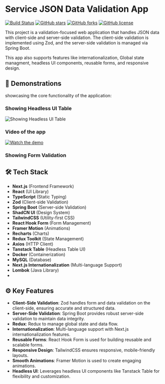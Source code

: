 # Service JSON Data Validation App

[![Build Status](https://img.shields.io/badge/build-passing-brightgreen)](https://github.com/RaymondSWE/ServiceJSONData/actions)
[![GitHub stars](https://img.shields.io/github/stars/RaymondSWE/ServiceJSONData)](https://github.com/RaymondSWE/ServiceJSONData/stargazers)
[![GitHub forks](https://img.shields.io/github/forks/RaymondSWE/ServiceJSONData)](https://github.com/RaymondSWE/ServiceJSONData/network)
[![GitHub license](https://img.shields.io/github/license/RaymondSWE/ServiceJSONData)](https://github.com/RaymondSWE/ServiceJSONData/blob/main/LICENSE)

This project is a validation-focused web application that handles JSON data with client-side and server-side validation. The client-side validation is implemented using Zod, and the server-side validation is managed via Spring Boot. 

This app also supports features like internationalization, Global state managment,  headless UI components, reusable forms, and responsive design. 

## 🎥 Demonstrations

showcasing the core functionality of the application:

###  Showing Headless UI Table
![Showing Headless UI Table](https://i.gyazo.com/76708c5a051e5316e438f1e1968487ec.gif)

### Video of the app
[![Watch the demo](https://img.youtube.com/vi/xgjgKXiGaOE/0.jpg)](https://www.youtube.com/watch?v=xgjgKXiGaOE)


### Showing Form Validation

## 🛠️ Tech Stack

- **Next.js** (Frontend Framework)
- **React** (UI Library)
- **TypeScript** (Static Typing)
- **Zod** (Client-side Validation)
- **Spring Boot** (Server-side Validation)
- **ShadCN UI** (Design System)
- **TailwindCSS** (Utility-first CSS)
- **React Hook Form** (Form Management)
- **Framer Motion** (Animations)
- **Recharts** (Charts)
- **Redux Toolkit** (State Management)
- **Axios** (HTTP Client)
- **Tanstack Table** (Headless Table UI)
- **Docker** (Containerization)
- **MySQL** (Database)
- **Next.js Internationalization** (Multi-language Support)
- **Lombok** (Java Library) 
- 

## ⚙️ Key Features

- **Client-Side Validation**: Zod handles form and data validation on the client-side, ensuring accurate and structured data.
- **Server-Side Validation**: Spring Boot provides robust server-side validation to maintain data integrity.
- **Redux**: Redux to manage global state and data flow.
- **Internationalization**: Multi-language support with Next.js internationalization features.
- **Reusable Forms**: React Hook Form is used for building reusable and scalable forms.
- **Responsive Design**: TailwindCSS ensures responsive, mobile-friendly layouts.
- **Smooth Animations**: Framer Motion is used to create engaging animations.
- **Headless UI**: Leverages headless UI components like Tanstack Table for flexibility and customization.
  

